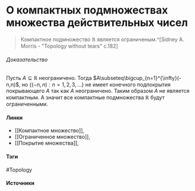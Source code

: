 # О компактных подмножествах множества действительных чисел
>Компактное подмножество $\mathbb{R}$ является ограниченым.^[Sidney A. Morris - "Topology without tears" c.182]
###### Доказательство
Пусть $A\subseteq\mathbb{R}$ неограничено. Тогда $A\subseteq\bigcup_{n=1}^{\infty}(-n,n)$, но $\{(-n,n):n=1,2,3,\dots\}$ не имеет конечного подпокрытия покрывающего $A$ так как $A$ неограничено. Таким образом $A$ не является компактным. А значит все компактные подмножества $\mathbb{R}$ будут ограниченными.

#### Линки
- [[Компактное множество]],
- [[Ограниченное множество]],
- [[Покрытие множества]],
#### Тэги
#Topology 
#### Источники